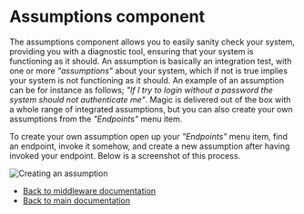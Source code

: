 
# Assumptions component

The assumptions component allows you to easily sanity check your system, providing you with a
diagnostic tool, ensuring that your system is functioning as it should. An assumption is basically
an integration test, with one or more _"assumptions"_ about your system, which if not is true
implies your system is not functioning as it should. An example of an assumption can be for instance
as follows; _"If I try to login without a password the system should not authenticate me"_. Magic
is delivered out of the box with a whole range of integrated assumptions, but you can also create your own
assumptions from the _"Endpoints"_ menu item.

To create your own assumption open up your _"Endpoints"_ menu item, find an endpoint, invoke it
somehow, and create a new assumption after having invoked your endpoint. Below is a screenshot of this
process.

![Creating an assumption](https://raw.githubusercontent.com/polterguy/polterguy.github.io/master/images/new-assumption.jpg)


* [Back to middleware documentation](/documentation/magic/)
* [Back to main documentation](/documentation/)
